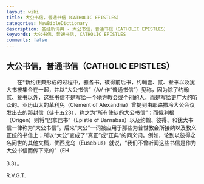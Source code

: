 ```yaml
---
layout: wiki
title: 大公书信，普通书信（CATHOLIC EPISTLES）
categories: NewBibleDictionary
description: 圣经新词典 - 大公书信，普通书信（CATHOLIC EPISTLES）
keywords: 大公书信，普通书信, CATHOLIC EPISTLES
comments: false
---
```


## 大公书信，普通书信（CATHOLIC EPISTLES）

　　在*新约正典形成的过程中，雅各书，彼得前后书，约翰壹、贰、叁书以及犹大书被集合在一起，并以“大公书信”（AV 作“普通书信”）见称，因为除了约翰贰、叁书以外，这些书信不是写给一个地方教会或个别的人，而是写给更广大的听众的。亚历山太的革利免（Clement of Alexandria）曾提到由耶路撒冷大公会议发出去的那封信（徒十五23），称之为“所有使徒的大公书信”；而俄利根（Origen）则将“巴拿巴书”（Epistle of Barnabas）以及约翰、彼得、和犹大书信一律称为“大公书信”。后来“大公”一词被应用于那些为普世教会所接纳以及教义正统的书信上；所以“大公”变成了“真正”或“正典”的同义词。例如，论到以彼得之名问世的其他文稿，优西比乌（Eusebius）就说，“我们不曾听闻这些书信是作为大公书信而传下来的”（EH

3.3）。

R.V.G.T.






